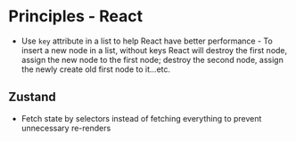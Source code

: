 # Principles - React

- Use `key` attribute in a list to help React have better performance - To insert a new node in a list, without keys React will destroy the first node, assign the new node to the first node; destroy the second node, assign the newly create old first node to it...etc.

## Zustand

- Fetch state by selectors instead of fetching everything to prevent unnecessary re-renders
